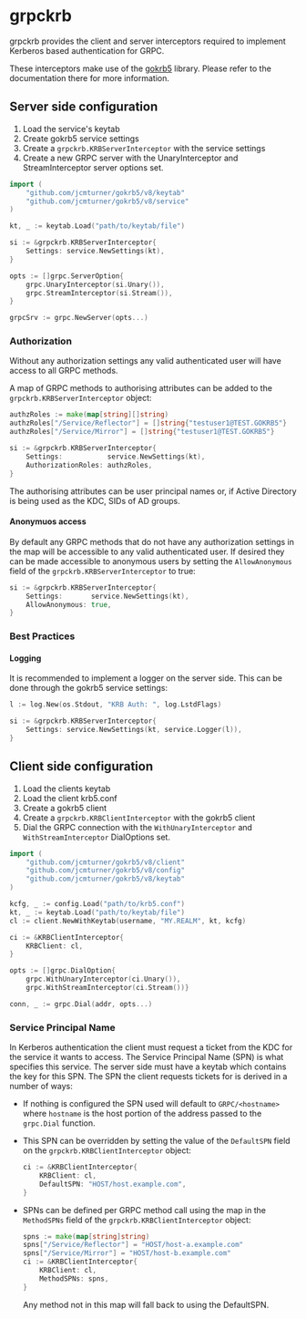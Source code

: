 # grpckrb

grpckrb provides the client and server interceptors required to implement Kerberos based authentication for GRPC.

These interceptors make use of the [gokrb5](https://github.com/jcmturner/gokrb5) library.
Please refer to the documentation there for more information.

## Server side configuration

1. Load the service's keytab
2. Create gokrb5 service settings
3. Create a ``grpckrb.KRBServerInterceptor`` with the service settings
4. Create a new GRPC server with the UnaryInterceptor and StreamInterceptor server options set.

```go
import (
    "github.com/jcmturner/gokrb5/v8/keytab"
    "github.com/jcmturner/gokrb5/v8/service"
)

kt, _ := keytab.Load("path/to/keytab/file")

si := &grpckrb.KRBServerInterceptor{
	Settings: service.NewSettings(kt),
}

opts := []grpc.ServerOption{
	grpc.UnaryInterceptor(si.Unary()),
	grpc.StreamInterceptor(si.Stream()),
}

grpcSrv := grpc.NewServer(opts...)
```

### Authorization
Without any authorization settings any valid authenticated user will have access to all GRPC methods.

A map of GRPC methods to authorising attributes can be added to the ``grpckrb.KRBServerInterceptor`` object:

```go
authzRoles := make(map[string][]string)
authzRoles["/Service/Reflector"] = []string{"testuser1@TEST.GOKRB5"}
authzRoles["/Service/Mirror"] = []string{"testuser1@TEST.GOKRB5"}

si := &grpckrb.KRBServerInterceptor{
	Settings:           service.NewSettings(kt),
	AuthorizationRoles: authzRoles,
}
```
The authorising attributes can be user principal names or,
if Active Directory is being used as the KDC, SIDs of AD groups.

#### Anonymuos access
By default any GRPC methods that do not have any authorization settings in the map will be accessible to any valid authenticated user.
If desired they can be made accessible to anonymous users by setting the ``AllowAnonymous`` field of the
``grpckrb.KRBServerInterceptor`` to true:
```go
si := &grpckrb.KRBServerInterceptor{
	Settings:       service.NewSettings(kt),
	AllowAnonymous: true,
}
```

### Best Practices
#### Logging
It is recommended to implement a logger on the server side. This can be done through the gokrb5 service settings:
```go
l := log.New(os.Stdout, "KRB Auth: ", log.LstdFlags)

si := &grpckrb.KRBServerInterceptor{
	Settings: service.NewSettings(kt, service.Logger(l)),
}
```

## Client side configuration
1. Load the clients keytab
2. Load the client krb5.conf
3. Create a gokrb5 client
4. Create a ``grpckrb.KRBClientInterceptor`` with the gokrb5 client
5. Dial the GRPC connection with the ``WithUnaryInterceptor`` and ``WithStreamInterceptor`` DialOptions set.

```go
import (
    "github.com/jcmturner/gokrb5/v8/client"
    "github.com/jcmturner/gokrb5/v8/config"
    "github.com/jcmturner/gokrb5/v8/keytab"
)

kcfg, _ := config.Load("path/to/krb5.conf")
kt, _ := keytab.Load("path/to/keytab/file")
cl := client.NewWithKeytab(username, "MY.REALM", kt, kcfg)

ci := &KRBClientInterceptor{
    KRBClient: cl,
}

opts := []grpc.DialOption{
	grpc.WithUnaryInterceptor(ci.Unary()),
	grpc.WithStreamInterceptor(ci.Stream())}

conn, _ := grpc.Dial(addr, opts...)
```

### Service Principal Name
In Kerberos authentication the client must request a ticket from the KDC for the service it wants to access.
The Service Principal Name (SPN) is what specifies this service.
The server side must have a keytab which contains the key for this SPN.
The SPN the client requests tickets for is derived in a number of ways:

* If nothing is configured the SPN used will default to ``GRPC/<hostname>``
  where ``hostname`` is the host portion of the address passed to the ``grpc.Dial`` function.
    
* This SPN can be overridden by setting the value of the ``DefaultSPN`` field on the ``grpckrb.KRBClientInterceptor`` object:
    ```go
    ci := &KRBClientInterceptor{
        KRBClient: cl,
        DefaultSPN: "HOST/host.example.com",
    }
    ```
* SPNs can be defined per GRPC method call using the map in the ``MethodSPNs`` field of the ``grpckrb.KRBClientInterceptor`` object:
    ```go
    spns := make(map[string]string)
    spns["/Service/Reflector"] = "HOST/host-a.example.com"
    spns["/Service/Mirror"] = "HOST/host-b.example.com"
    ci := &KRBClientInterceptor{
        KRBClient: cl,
        MethodSPNs: spns,
    }
    ```
  Any method not in this map will fall back to using the DefaultSPN.